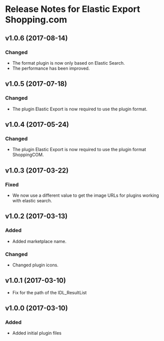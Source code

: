 # Release Notes for Elastic Export Shopping.com

## v1.0.6 (2017-08-14)

### Changed 
- The format plugin is now only based on Elastic Search.
- The performance has been improved.

## v1.0.5 (2017-07-18)  

### Changed 
- The plugin Elastic Export is now required to use the plugin format.

## v1.0.4 (2017-05-24)

### Changed
- The plugin Elastic Export is now required to use the plugin format ShoppingCOM.

## v1.0.3 (2017-03-22)

### Fixed
- We now use a different value to get the image URLs for plugins working with elastic search.

## v1.0.2 (2017-03-13)

### Added
- Added marketplace name.

### Changed
- Changed plugin icons.

## v1.0.1 (2017-03-10)
- Fix for the path of the IDL_ResultList

## v1.0.0 (2017-03-10)
 
### Added
- Added initial plugin files